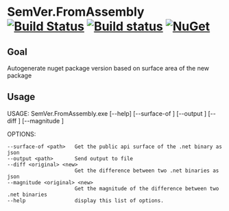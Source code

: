 # SemVer.FromAssembly [![Build Status](https://travis-ci.org/wallymathieu/SemVer.FromAssembly.svg?branch=master)](https://travis-ci.org/wallymathieu/SemVer.FromAssembly) [![Build status](https://ci.appveyor.com/api/projects/status/8de3t84iae9utkcd/branch/master?svg=true)](https://ci.appveyor.com/project/wallymathieu/semver-fromassembly/branch/master) [![NuGet](http://img.shields.io/nuget/v/SemVer.FromAssembly.svg)](https://www.nuget.org/packages/SemVer.FromAssembly/)

## Goal

Autogenerate nuget package version based on surface area of the new package


## Usage

USAGE: SemVer.FromAssembly.exe [--help] [--surface-of <path>] [--output <path>] [--diff <original> <new>] [--magnitude <original> <new>]

OPTIONS:

    --surface-of <path>   Get the public api surface of the .net binary as json
    --output <path>       Send output to file
    --diff <original> <new>
                          Get the difference between two .net binaries as json
    --magnitude <original> <new>
                          Get the magnitude of the difference between two .net binaries
    --help                display this list of options.
